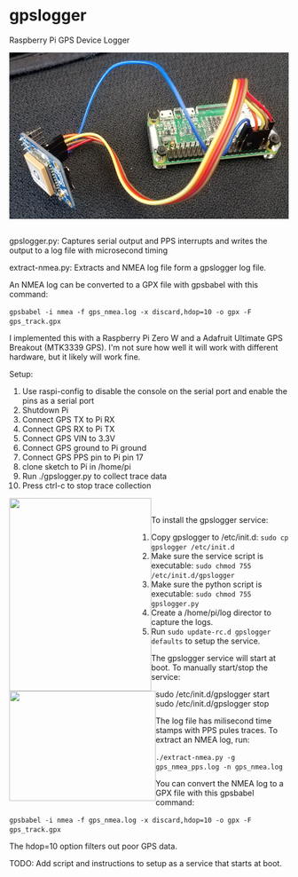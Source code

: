 # gpslogger

Raspberry Pi GPS Device Logger

<a href="url"><img src="https://github.com/jludwig75/gpslogger/blob/master/20190314_124921.jpg" align="left" height="300" width="566" ></a>


&nbsp;<br/>


gpslogger.py: Captures serial output and PPS interrupts and writes the output to a log file with microsecond timing

extract-nmea.py: Extracts and NMEA log file form a gpslogger log file.

An NMEA log can be converted to a GPX file with gpsbabel with this command:

```gpsbabel -i nmea -f gps_nmea.log -x discard,hdop=10 -o gpx -F gps_track.gpx```

I implemented this with a Raspberry Pi Zero W and a Adafruit Ultimate GPS Breakout (MTK3339 GPS). I'm not sure how well it will work with different hardware, but it likely will work fine.

Setup:
1. Use raspi-config to disable the console on the serial port and enable the pins as a serial port
2. Shutdown Pi
3. Connect GPS TX to Pi RX
4. Connect GPS RX to Pi TX
5. Connect GPS VIN to 3.3V
6. Connect GPS ground to Pi ground
7. Connect GPS PPS pin to Pi pin 17
8. clone sketch to Pi in /home/pi
9. Run ./gpslogger.py to collect trace data
10. Press ctrl-c to stop trace collection

<a href="url"><img src="https://github.com/jludwig75/gpslogger/blob/master/20190314_124840.jpg" align="left" height="348" width="256" ></a>
<a href="url"><img src="https://github.com/jludwig75/gpslogger/blob/master/20190314_124631.jpg" align="left" height="198" width="264" ></a>


&nbsp;<br/>


To install the gpslogger service:
1. Copy gpslogger to /etc/init.d: ```sudo cp gpslogger /etc/init.d```
2. Make sure the service script is executable: ```sudo chmod 755 /etc/init.d/gpslogger```
3. Make sure the python script is executable: ```sudo chmod 755 gpslogger.py```
4. Create a /home/pi/log director to capture the logs.
4. Run ```sudo update-rc.d gpslogger defaults``` to setup the service.

The gpslogger service will start at boot. To manually start/stop the service:

sudo /etc/init.d/gpslogger start
sudo /etc/init.d/gpslogger stop

The log file has milisecond time stamps with PPS pules traces. To extract an NMEA log, run:

```./extract-nmea.py -g gps_nmea_pps.log -n gps_nmea.log```

You can convert the NMEA log to a GPX file with this gpsbabel command:

```gpsbabel -i nmea -f gps_nmea.log -x discard,hdop=10 -o gpx -F gps_track.gpx```

The hdop=10 option filters out poor GPS data.

TODO: Add script and instructions to setup as a service that starts at boot.
